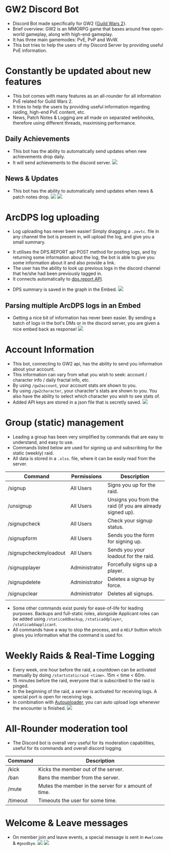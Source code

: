 # GW2 Discord Bot
- Discord Bot made specifically for GW2 {[Guild Wars 2](https://www.guildwars2.com/en-gb/)}.
- Brief overview: GW2 is an MMORPG game that bases around free open-world gameplay, along with high-end gameplay.
- It has three main gamemodes: PvE, PvP and WvW. 
- This bot tries to help the users of my Discord Server by providing useful PvE information.

# Constantly be updated about new features
- This bot comes with many features as an all-rounder for all information PvE related for Guild Wars 2.
- It tries to help the users by providing useful information regarding raiding, high-end PvE content, etc.
- News, Patch Notes & Logging are all made on separated webhooks, therefore using different threads, maximising performance.
## Daily Achievements
* This bot has the ability to automatically send updates when new achievements drop daily.
* It will send achievements to the discord server.
![](READMEImages\DailyAchievements.jpg)
## News & Updates
* This bot has the ability to automatically send updates when news & patch notes drop.
![](READMEImages\News.jpg)
![](READMEImages\PatchNotes.jpg)

# ArcDPS log uploading
- Log uploading has never been easier! Simply dragging a `.zevtc`. file in any channel the bot is present in, will upload the log, and give you a small summary.
* It utilises the DPS.REPORT api POST method for posting logs, and by returning some information about the log, the bot is able to give you some information about it and also provide a link.
* The user has the ability to look up previous logs in the discord channel that he/she had been previously tagged in.
* It connects automatically to [dps.report API](https://dps.report/api).
- DPS summary is saved in the graph in the Embed.
![](READMEImages\arcdps.gif)
## Parsing multiple ArcDPS logs in an Embed
- Getting a nice bit of information has never been easier. By sending a batch of logs in the bot's DMs or in the discord server, you are given a nice embed back as response!
![](READMEImages\parsingMultipleLogs.gif)

# Account Information
* This bot, connecting to GW2 api, has the ability to send you information about your account.
* This information can vary from what you wish to seek: account / character info / daily fractal info, etc.
* By using `/gw2account`, your account stats are shown to you.
* By using `/gw2character`, your character's stats are shown to you. You also have the ability to select which character you wish to see stats of.
* Added API keys are stored in a json file that is secretly saved.
![](READMEImages/accountInfo.gif)

# Group (static) management
- Leading a group has been very simplified by commands that are easy to understand, and easy to use.
- Commands listed below are used for signing up and subscribing for the static (weekly) raid.
- All data is stored in a `.xlsx`. file, where it can be easily read from the server.

| Command               | Permissions   | Description                                               |
| --------------------- | ------------- | --------------------------------------------------------- |
| /signup               | All Users     | Signs you up for the raid.                                |
| /unsignup             | All Users     | Unsigns you from the raid (if you are already signed up). |
| /signupcheck          | All Users     | Check your signup status.                                 |
| /signupform           | All Users     | Sends you the form for signing up.                        |
| /signupcheckmyloadout | All Users     | Sends you your loadout for the raid.                      |
| /signupplayer         | Administrator | Forcefully signs up a player.                             |
| /signupdelete         | Administrator | Deletes a signup by force.                                |
| /signupclear          | Administrator | Deletes all signups.                                      |
|                       |               |                                                           |

- Some other commands exist purely for ease-of-life for leading purposes. Backups and full-static roles, alongside Applicant roles can be added using `/staticaddbackup`, `/staticaddplayer`, `/staticaddapplicant`. 
- All commands have a way to stop the process, and a `HELP` button which gives you information what the command is used for.

# Weekly Raids & Real-Time Logging
- Every week, one hour before the raid, a countdown can be activated manually by doing `/startstaticraid <time>`. 15m < time < 60m. 
- 15 minutes before the raid, everyone that is subscribed to the raid is pinged. 
- In the beginning of the raid, a server is activated for receiving logs. A special port is open for receiving logs. 
- In combination with [Autouploader](https://github.com/NenadGvozdenac/AutoLogUploader), you can auto upload logs whenever the encounter is finished. 
![](READMEImages/weeklyLogs.gif)

# All-Rounder moderation tool
- The Discord bot is overall very useful for its moderation capabilities, useful for its commands and overall discord logging.

| Command  | Description                                          |
| -------- | ---------------------------------------------------- |
| /kick    | Kicks the member out of the server.                  |
| /ban     | Bans the member from the server.                     |
| /mute    | Mutes the member in the server for x amount of time. |
| /timeout | Timeouts the user for some time.                     |

# Welcome & Leave messages
- On member join and leave events, a special message is sent in `#welcome` & `#goodbye`. 
![](READMEImages/welcome.jpg) ![](READMEImages/goodbye.jpg)
<!--

# Newest update: v3.3.0
- Added new static commands and linked them to discord members.
- Now, there is another sheet that just has members and their original roles.
- Static members are there by default when they join, and if for some reason we remove them, there is a command for that.

# Newest update: v3.2.0
- Fixed daily achievements sometimes not being sent, by utilising asynchronous functions.
- Added buttons to `/signup` and `/signupplayer` messages. 
- `Cancel` button cancels the action, editing the message, and removing the ActionRows.
- `Help` button removes the ActionRows, and sends the message explaining the command to the user.
- Formatted the dps.reports logging, now indicating the group's dps.

# Update: v3.0.0
- Separated commands into three files: `StaticSlashCommandInteraction.java`, `SlashCommandInteraction.java` & `Gw2SlashCommandInteraction.java`
- Added new commands to help with static needs:
- `/signupsheet`, admin command that returns the data storage for all static needs
- `/signupcheckmyloadout`, public command that returns the loadout required by the player for that static raid
- Made all static commands not doable in DM with the bot. It just felt weird.
- `/startstaticraid`, admin command that starts the raid, now pings everyone at the start. It also lists everyone's roles below the ping.
- `/startstaticraid`, also now takes an input of minutes. After minutes have passed, everyone will be pinged. It opens the port on the server for logs to flow into. After 4 hours, if the port is still open, it closes the port. (Administrator probably forgot to close it manually)
- `/stopstaticraid`, only stops the server.

# Update: v2.1.0
- Added an AUTOUPLOADER that works on the basis of Client-Server.
- On the hosting server, there exists a possibility to have a server. A server is hosted on a certain port.
- The server can be created by doing `/startstaticraid`, which makes the server active.
- Upon doing `/stopstaticraid`, the server deactivates.
- This server is one of the features for automatic uploading logs.
- A client application (also made), sends the log to the server via a link.
- Server responds if they got the file, and if the return is **200**, log is uploaded to a discord text channel.

- Added static commands that will be used for the static group I am leader of!
- `/signup`, signs the person up for a certain role on that week.
- `/unsignup`, unsigns the person from this week's raids.
- `/signupform`, gives the person the form for the signups.

- `/signupcheck`, admin command that lets the admins see the list of people signed up and their roles.
- `/signupdelete`, admin command that lets the admins delete a signup forcefully.
- `/signupplayer`, admin command that lets the admins sign up a person forcefully.
- `/signupclear`, admin command that lets the admins clear all signups for that week.

- A sheet is stored in the database of the server. All data is saved there, if need comes that it should be retrieved.

- `/qtpfires`, gives the picture of the qadim the peerless fires that are optimal.

- News, Patch Notes & Logging are all made on separated webhooks, therefore using different threads, maximising performance.

### Daily achievements
* This bot has the ability to automatically send updates when new achievements drop daily.
* It will send achievements to the discord server.

### Welcome & Leave messages
* Bot is able to send welcome and leave messages whenever a user joins/leaves the guild the bot is in.
* It also keeps track of current users. -->